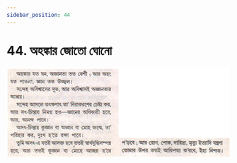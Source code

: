 ```yaml
---
sidebar_position: 44
---
```



# 44.   অহঙ্কার জোতো ঘোনো

![অহঙ্কার জোতো ঘোনো](../../../static/img/bengali/verse44.png)